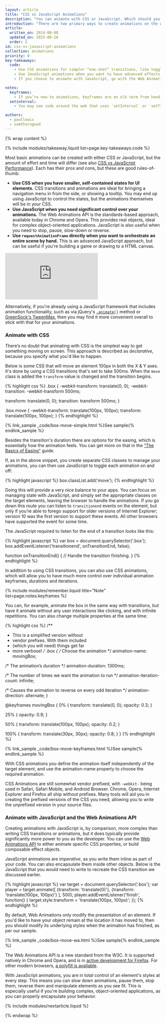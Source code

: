 ```yaml
---
layout: article
title: "CSS vs JavaScript Animations"
description: "You can animate with CSS or JavaScript. Which should you use, and why?"
introduction: "There are two primary ways to create animations on the web: with CSS and with JavaScript. Which one you choose really depends on the other dependencies of your project, and what kinds of effects you're trying to achieve."
article:
  written_on: 2014-08-08
  updated_on: 2015-08-26
  order: 2
id: css-vs-javascript-animations
collection: animations
priority: 0
key-takeaways:
  code:
    - Use CSS animations for simpler “one-shot” transitions, like toggling UI element states.
    - Use JavaScript animations when you want to have advanced effects like bouncing, stop, pause, rewind or slow-down.
    - If you choose to animate with JavaScript, go with the Web Animations API or a modern framework you are comfortable with.

notes:
  keyframes:
    - If you’re new to animations, keyframes are an old term from hand-drawn animations. Animators would create specific frames for a piece of action, called key frames, which would capture things like the most extreme part of some motion, and then they would set about drawing all the individual frames in between the keyframes. We have a similar process today with CSS animations, where we instruct the browser what values CSS properties need to have at given points, and it fills in the gaps.
  setinterval:
    - You may see code around the web that uses `setInterval` or `setTimeout` for animations. This is a terrible idea, as the animation will not be synchronized to the refresh rate of the screen, and it’s highly likely to judder and skip. You should always avoid such code, and use `requestAnimationFrame`, which is synchronized properly, instead.

authors:
  - paullewis
  - samthorogood
---
```

{% wrap content %}

{% include modules/takeaway.liquid list=page.key-takeaways.code %}

Most basic animations can be created with either CSS or JavaScript, but the amount of effort and time will differ (see also [CSS vs JavaScript Performance]({{site.fundamentals}}/look-and-feel/animations/animations-and-performance.html#css-vs-javascript-performance)). Each has their pros and cons, but these are good rules-of-thumb:

* **Use CSS when you have smaller, self-contained states for UI elements.** CSS transitions and animations are ideal for bringing a navigation menu in from the side, or showing a tooltip. You may end up using JavaScript to control the states, but the animations themselves will be in your CSS.
* **Use JavaScript when you need significant control over your animations.** The Web Animations API is the standards-based approach, available today in Chrome and Opera. This provides real objects, ideal for complex object-oriented applications. JavaScript is also useful when you need to stop, pause, slow-down or reverse.
* **Use `requestAnimationFrame` directly when you want to orchestrate an entire scene by hand.** This is an advanced JavaScript approach, but can be useful if you're building a game or drawing to a HTML canvas.

<div class="media media--video">
  <iframe src="https://www.youtube.com/embed/WaNoqBAp8NI?controls=2&amp;modestbranding=1&amp;showinfo=0&amp;utm-source=crdev-wf&amp;rel=0" frameborder="0" allowfullscreen=""></iframe>
</div>

Alternatively, if you're already using a JavaScript framework that includes animation functionality, such as via jQuery's [`.animate()`](http://api.jquery.com/animate/) method or [GreenSock's TweenMax](https://github.com/greensock/GreenSock-JS/tree/master/src/minified), then you may find it more convenient overall to stick with that for your animations.

### Animate with CSS

There’s no doubt that animating with CSS is the simplest way to get something moving on screen. This approach is described as *declarative*, because you specify what you'd like to happen.

Below is some CSS that will move an element 100px in both the X & Y axes. It's done by using a CSS transitions that's set to take 500ms. When the `move` class is added the `transform` value is changed and the transition begins.

{% highlight css %}
.box {
  -webkit-transform: translate(0, 0);
  -webkit-transition: -webkit-transform 500ms;

  transform: translate(0, 0);
  transition: transform 500ms;
}

.box.move {
  -webkit-transform: translate(100px, 100px);
  transform: translate(100px, 100px);
}
{% endhighlight %}

{% link_sample _code/box-move-simple.html %}See sample{% endlink_sample %}

Besides the transition's duration there are options for the easing, which is essentially how the animation feels. You can get more on that in the [“The Basics of Easing”](the-basics-of-easing.html) guide.

If, as in the above snippet, you create separate CSS classes to manage your animations, you can then use JavaScript to toggle each animation on and off:

{% highlight javascript %}
box.classList.add('move');
{% endhighlight %}

Doing this will provide a very nice balance to your apps. You can focus on managing state with JavaScript, and simply set the appropriate classes on the target elements, leaving the browser to handle the animations. If you go down this route you can listen to `transitionend` events on the element, but only if you’re able to forego support for older versions of Internet Explorer; version 10 was the first version to support these events. All other browsers have supported the event for some time.

The JavaScript required to listen for the end of a transition looks like this:

{% highlight javascript %}
var box = document.querySelector('.box');
box.addEventListener('transitionend', onTransitionEnd, false);

function onTransitionEnd() {
  // Handle the transition finishing.
}
{% endhighlight %}

In addition to using CSS transitions, you can also use CSS animations, which will allow you to have much more control over individual animation keyframes, durations and iterations.

{% include modules/remember.liquid title="Note" list=page.notes.keyframes %}

You  can, for example, animate the box in the same way with transitions, but have it animate without any user interactions like clicking, and with infinite repetitions. You can also change multiple properties at the same time:

{% highlight css %}
/**
 * This is a simplified version without
 * vendor prefixes. With them included
 * (which you will need) things get far
 * more verbose!
 */
.box {
  /* Choose the animation */
  animation-name: movingBox;

  /* The animation’s duration */
  animation-duration: 1300ms;

  /* The number of times we want
      the animation to run */
  animation-iteration-count: infinite;

  /* Causes the animation to reverse
      on every odd iteration */
  animation-direction: alternate;
}

@keyframes movingBox {
  0% {
    transform: translate(0, 0);
    opacity: 0.3;
  }

  25% {
    opacity: 0.9;
  }

  50% {
    transform: translate(100px, 100px);
    opacity: 0.2;
  }

  100% {
    transform: translate(30px, 30px);
    opacity: 0.8;
  }
}
{% endhighlight %}

{% link_sample _code/box-move-keyframes.html %}See sample{% endlink_sample %}

With CSS animations you define the animation itself independently of the target element, and use the animation-name property to choose the required animation.

CSS Animations are still somewhat vendor prefixed, with `-webkit-` being used in Safari, Safari Mobile, and Android Browser. Chrome, Opera, Internet Explorer and Firefox all ship without prefixes. Many tools will aid you in creating the prefixed versions of the CSS you need, allowing you to write the unprefixed version in your source files.

### Animate with JavaScript and the Web Animations API

Creating animations with JavaScript is, by comparison, more complex than writing CSS transitions or animations, but it does typically provide significantly more power to you as the developer. You can use the [Web Animations API](http://w3c.github.io/web-animations/) to either animate specific CSS properties, or build composable effect objects.

JavaScript animations are *imperative*, as you write them inline as part of your code. You can also encapsulate them inside other objects. Below is the JavaScript that you would need to write to recreate the CSS transition we discussed earlier.

{% highlight javascript %}
var target = document.querySelector('.box');
var player = target.animate([
  {transform: 'translate(0)'},
  {transform: 'translate(100px, 100px)'}
], 500);
player.addEventListener('finish', function() {
  target.style.transform = 'translate(100px, 100px)';
});
{% endhighlight %}

By default, Web Animations only modify the presentation of an element. If you'd like to have your object remain at the location it has moved to, then you should modify its underlying styles when the animation has finished, as per our sample.

{% link_sample _code/box-move-wa.html %}See sample{% endlink_sample %}

The Web Animations API is a new standard from the W3C. It is supported natively in Chrome and Opera, and is in [active development for Firefox](https://birtles.github.io/areweanimatedyet/). For other modern browsers, [a polyfill is available](https://github.com/web-animations/web-animations-js).

With JavaScript animations, you are in total control of an element's styles at every step. This means you can slow down animations, pause them, stop them, reverse them and manipulate elements as you see fit. This is especially useful if you're building complex, object-oriented applications, as you can properly encapsulate your behavior.

{% include modules/nextarticle.liquid %}

{% endwrap %}
